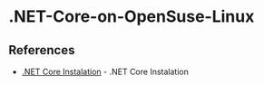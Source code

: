 # .NET-Core-on-OpenSuse-Linux





## References
* [.NET Core Instalation](https://dotnet.microsoft.com/download/linux-package-manager/opensuse/sdk-2.1.4) - .NET Core Instalation

